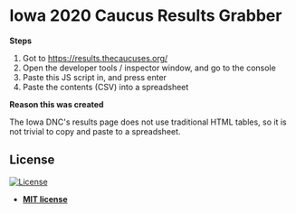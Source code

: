 # Iowa 2020 Caucus Results Grabber


**Steps**
1. Got to https://results.thecaucuses.org/
2. Open the developer tools / inspector window, and go to the console
3. Paste this JS script in, and press enter
4. Paste the contents (CSV) into a spreadsheet


**Reason this was created**

The Iowa DNC's results page does not use traditional HTML tables, so it is not trivial to copy and paste to a spreadsheet.


## License

[![License](http://img.shields.io/:license-mit-blue.svg?style=flat-square)](http://badges.mit-license.org)

- **[MIT license](http://opensource.org/licenses/mit-license.php)**
